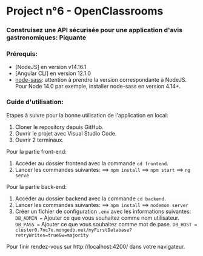 # Project n°6 - OpenClassrooms #
### Construisez une API sécurisée pour une application d'avis gastronomiques: Piquante ###

### Prérequis: ###
- [NodeJS] en version v14.16.1
- [Angular CLI] en version 12.1.0
- [node-sass](https://www.npmjs.com/package/node-sass): attention à prendre la version correspondante à NodeJS. Pour Node 14.0 par exemple, installer node-sass en version 4.14+.

### Guide d'utilisation: ###

Etapes à suivre pour la bonne utilisation de l'application en local:

1. Cloner le repository depuis GitHub.
2. Ouvrir le projet avec Visual Studio Code.
3. Ouvrir 2 terminaux.

Pour la partie front-end:
1. Accéder au dossier frontend avec la commande `cd frontend`.
2. Lancer les commandes suivantes:
==> `npm install`
==> `npm start`
==> `ng serve`

Pour la partie back-end:
1. Accéder au dossier backend avec la commande `cd backend`.
2. Lancer les commandes suivantes:
==> `npm install`
==> `nodemon server`
3. Créer un fichier de configuration `.env` avec les informations suivantes:
`DB_ADMIN =` Ajouter ce que vous souhaitez comme nom utilisateur.
`DB_PASS =` Ajouter ce que vous souhaitez comme mot de pase.
`DB_HOST = cluster0.7nc7x.mongodb.net/myFirstDatabase?retryWrites=true&w=majority`

Pour finir rendez-vous sur http://localhost:4200/ dans votre navigateur.
